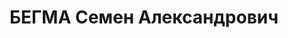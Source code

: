 ---
title: БЕГМА Семен Александрович
description: 'Род. в 1908, Украина, Полтавская обл., Кременчугский р-н, с. Ракитное,
  украинец, член ВКП(б). Проживал: Украинская ССР, г. Белополье, Верхне Пролетарская,
  66, кв. 2. Мастер подсобного цеха депо ст.Белополье

  Арестован 09.09.1937. Обв. по ст. 54-7-8-11 (участник правотроцкистской организации).
  Приговор: ВК ВС СССР, 03.03.1938 – ВМН. Расстрелян 04.01.1938, г.Харьков.

  Реабилитирован 02.12.1958'
---